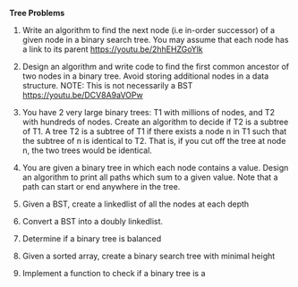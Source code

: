 **Tree Problems**
1. Write an algorithm to find the next node (i.e in-order successor) of a given node in a binary search tree. You may assume that each node has a link to its parent 
https://youtu.be/2hhEHZGoYlk

2. Design an algorithm and write code to find the first common ancestor of two nodes in a binary tree. Avoid storing additional nodes in a data structure. NOTE: This is not necessarily a BST 
https://youtu.be/DCV8A9aVOPw

3. You have 2 very large binary trees: T1 with millions of nodes, and T2 with hundreds of nodes. Create an algorithm to decide if T2 is a subtree of T1. A tree T2 is a subtree of T1 if there exists a node n in T1 such that the subtree of n is identical to T2. That is, if you cut off the tree at node n, the two trees would be identical. 

4. You are given a binary tree in which each node contains a value. Design an algorithm to print all paths which sum to a given value. Note that a path can start or end anywhere in the tree. 
5. Given a BST, create a linkedlist of all the nodes at each depth 
6. Convert a BST into a doubly linkedlist.
7. Determine if a binary tree is balanced 
8. Given a sorted array, create a binary search tree with minimal height 
9. Implement a function to check if a binary tree is a 
